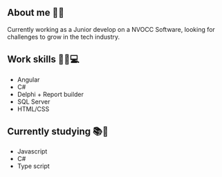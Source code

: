 
### <h2>About me 👨‍🦰</h2>
Currently working as a Junior develop on a NVOCC Software, looking for challenges to grow in the tech industry.
### <h2>Work skills 👨‍💻💻</h2> 
- Angular
- C#
- Delphi + Report builder
- SQL Server
- HTML/CSS
### <h2>Currently studying 📚📕</h2> 
- Javascript
- C#
- Type script

  

